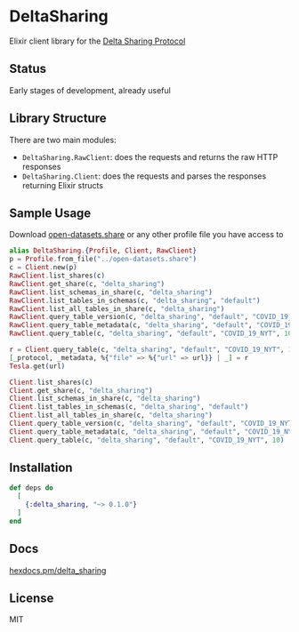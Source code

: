 # DeltaSharing

Elixir client library for the [Delta Sharing Protocol](https://github.com/delta-io/delta-sharing/blob/main/PROTOCOL.md)

## Status

Early stages of development, already useful

## Library Structure

There are two main modules: 

- `DeltaSharing.RawClient`: does the requests and returns the raw HTTP responses
- `DeltaSharing.Client`: does the requests and parses the responses returning Elixir structs


## Sample Usage

Download [open-datasets.share](https://databricks-datasets-oregon.s3-us-west-2.amazonaws.com/delta-sharing/share/open-datasets.share) or any other profile file you have access to

```elixir
alias DeltaSharing.{Profile, Client, RawClient}
p = Profile.from_file("../open-datasets.share")
c = Client.new(p)
RawClient.list_shares(c)
RawClient.get_share(c, "delta_sharing")
RawClient.list_schemas_in_share(c, "delta_sharing")
RawClient.list_tables_in_schemas(c, "delta_sharing", "default")
RawClient.list_all_tables_in_share(c, "delta_sharing")
RawClient.query_table_version(c, "delta_sharing", "default", "COVID_19_NYT")
RawClient.query_table_metadata(c, "delta_sharing", "default", "COVID_19_NYT")
RawClient.query_table(c, "delta_sharing", "default", "COVID_19_NYT", 10)

r = Client.query_table(c, "delta_sharing", "default", "COVID_19_NYT", 10)
[_protocol, _metadata, %{"file" => %{"url" => url}} | _] = r
Tesla.get(url)

Client.list_shares(c)
Client.get_share(c, "delta_sharing")
Client.list_schemas_in_share(c, "delta_sharing")
Client.list_tables_in_schemas(c, "delta_sharing", "default")
Client.list_all_tables_in_share(c, "delta_sharing")
Client.query_table_version(c, "delta_sharing", "default", "COVID_19_NYT")
Client.query_table_metadata(c, "delta_sharing", "default", "COVID_19_NYT")
Client.query_table(c, "delta_sharing", "default", "COVID_19_NYT", 10)
```

## Installation

```elixir
def deps do
  [
    {:delta_sharing, "~> 0.1.0"}
  ]
end
```

## Docs

[hexdocs.pm/delta_sharing](https://hexdocs.pm/delta_sharing)

## License

MIT

